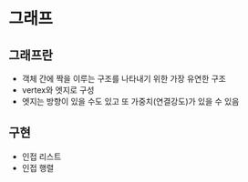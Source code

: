 # 그래프

## 그래프란

- 객체 간에 짝을 이루는 구조를 나타내기 위한 가장 유연한 구조
- vertex와 엣지로 구성
- 엣지는 방향이 있을 수도 있고 또 가중치(연결강도)가 있을 수 있음

## 구현

- 인접 리스트 
- 인접 행렬